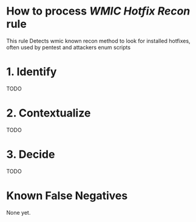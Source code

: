 # How to process *WMIC Hotfix Recon* rule
This rule Detects wmic known recon method to look for installed hotfixes, often used by pentest and attackers enum scripts

# 1. Identify
TODO

# 2. Contextualize
TODO

# 3. Decide
TODO

# Known False Negatives
None yet.
